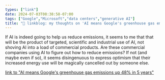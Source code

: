 ```yaml
---
types: ["link"]
date: 2024-07-03T08:38:58-07:00
tags: ["Google","Microsoft","data centers","generative AI"]
title: "🔗 linkblog: my thoughts on 'AI means Google's greenhouse gas emissions up 48% in 5 years'"
---
```

If AI is indeed going to help us reduce emissions, it seems to me that that will be the product of targeted, scientific and industrial use of AI, not shoving AI into a load of commercial products. Are these commercial companies using AI to figure out how to reduce emissions? If not (and maybe even if so), it seems disingenuous to express optimism that their increased energy use will be magically cancelled out by someone else.

[link to "AI means Google's greenhouse gas emissions up 48% in 5 years"](https://www.bbc.com/news/articles/c51yvz51k2xo)

